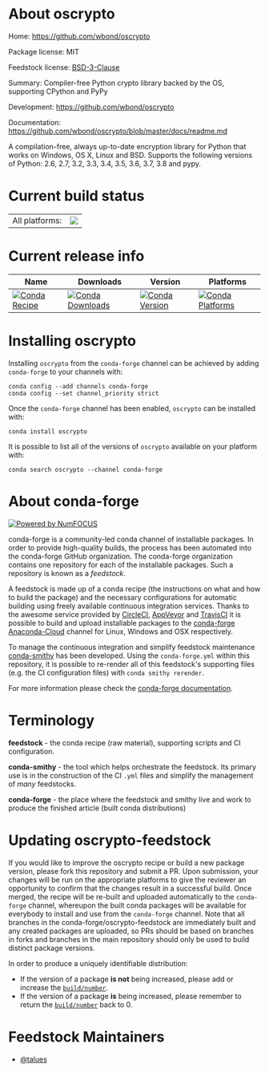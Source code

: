About oscrypto
==============

Home: https://github.com/wbond/oscrypto

Package license: MIT

Feedstock license: [BSD-3-Clause](https://github.com/conda-forge/oscrypto-feedstock/blob/main/LICENSE.txt)

Summary: Compiler-free Python crypto library backed by the OS, supporting CPython and PyPy

Development: https://github.com/wbond/oscrypto

Documentation: https://github.com/wbond/oscrypto/blob/master/docs/readme.md

A compilation-free, always up-to-date encryption library for Python
that works on Windows, OS X, Linux and BSD.
Supports the following versions of
Python: 2.6, 2.7, 3.2, 3.3, 3.4, 3.5, 3.6, 3.7, 3.8 and pypy.


Current build status
====================


<table><tr><td>All platforms:</td>
    <td>
      <a href="https://dev.azure.com/conda-forge/feedstock-builds/_build/latest?definitionId=8829&branchName=main">
        <img src="https://dev.azure.com/conda-forge/feedstock-builds/_apis/build/status/oscrypto-feedstock?branchName=main">
      </a>
    </td>
  </tr>
</table>

Current release info
====================

| Name | Downloads | Version | Platforms |
| --- | --- | --- | --- |
| [![Conda Recipe](https://img.shields.io/badge/recipe-oscrypto-green.svg)](https://anaconda.org/conda-forge/oscrypto) | [![Conda Downloads](https://img.shields.io/conda/dn/conda-forge/oscrypto.svg)](https://anaconda.org/conda-forge/oscrypto) | [![Conda Version](https://img.shields.io/conda/vn/conda-forge/oscrypto.svg)](https://anaconda.org/conda-forge/oscrypto) | [![Conda Platforms](https://img.shields.io/conda/pn/conda-forge/oscrypto.svg)](https://anaconda.org/conda-forge/oscrypto) |

Installing oscrypto
===================

Installing `oscrypto` from the `conda-forge` channel can be achieved by adding `conda-forge` to your channels with:

```
conda config --add channels conda-forge
conda config --set channel_priority strict
```

Once the `conda-forge` channel has been enabled, `oscrypto` can be installed with:

```
conda install oscrypto
```

It is possible to list all of the versions of `oscrypto` available on your platform with:

```
conda search oscrypto --channel conda-forge
```


About conda-forge
=================

[![Powered by
NumFOCUS](https://img.shields.io/badge/powered%20by-NumFOCUS-orange.svg?style=flat&colorA=E1523D&colorB=007D8A)](https://numfocus.org)

conda-forge is a community-led conda channel of installable packages.
In order to provide high-quality builds, the process has been automated into the
conda-forge GitHub organization. The conda-forge organization contains one repository
for each of the installable packages. Such a repository is known as a *feedstock*.

A feedstock is made up of a conda recipe (the instructions on what and how to build
the package) and the necessary configurations for automatic building using freely
available continuous integration services. Thanks to the awesome service provided by
[CircleCI](https://circleci.com/), [AppVeyor](https://www.appveyor.com/)
and [TravisCI](https://travis-ci.com/) it is possible to build and upload installable
packages to the [conda-forge](https://anaconda.org/conda-forge)
[Anaconda-Cloud](https://anaconda.org/) channel for Linux, Windows and OSX respectively.

To manage the continuous integration and simplify feedstock maintenance
[conda-smithy](https://github.com/conda-forge/conda-smithy) has been developed.
Using the ``conda-forge.yml`` within this repository, it is possible to re-render all of
this feedstock's supporting files (e.g. the CI configuration files) with ``conda smithy rerender``.

For more information please check the [conda-forge documentation](https://conda-forge.org/docs/).

Terminology
===========

**feedstock** - the conda recipe (raw material), supporting scripts and CI configuration.

**conda-smithy** - the tool which helps orchestrate the feedstock.
                   Its primary use is in the construction of the CI ``.yml`` files
                   and simplify the management of *many* feedstocks.

**conda-forge** - the place where the feedstock and smithy live and work to
                  produce the finished article (built conda distributions)


Updating oscrypto-feedstock
===========================

If you would like to improve the oscrypto recipe or build a new
package version, please fork this repository and submit a PR. Upon submission,
your changes will be run on the appropriate platforms to give the reviewer an
opportunity to confirm that the changes result in a successful build. Once
merged, the recipe will be re-built and uploaded automatically to the
`conda-forge` channel, whereupon the built conda packages will be available for
everybody to install and use from the `conda-forge` channel.
Note that all branches in the conda-forge/oscrypto-feedstock are
immediately built and any created packages are uploaded, so PRs should be based
on branches in forks and branches in the main repository should only be used to
build distinct package versions.

In order to produce a uniquely identifiable distribution:
 * If the version of a package **is not** being increased, please add or increase
   the [``build/number``](https://docs.conda.io/projects/conda-build/en/latest/resources/define-metadata.html#build-number-and-string).
 * If the version of a package **is** being increased, please remember to return
   the [``build/number``](https://docs.conda.io/projects/conda-build/en/latest/resources/define-metadata.html#build-number-and-string)
   back to 0.

Feedstock Maintainers
=====================

* [@talues](https://github.com/talues/)

